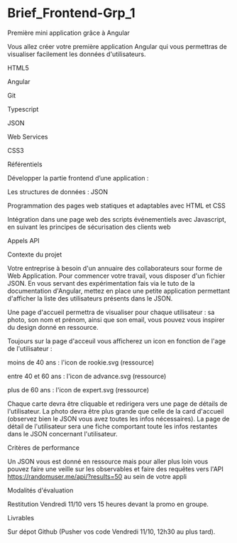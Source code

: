 # Brief_Frontend-Grp_1

 

Première mini application grâce à Angular 

Vous allez créer votre première application Angular qui vous permettras de visualiser facilement les données d'utilisateurs. 

HTML5 

Angular 

Git 

Typescript 

JSON 

Web Services 

CSS3 

 

Référentiels 

Développer la partie frontend d’une application : 

Les structures de données : JSON 

Programmation des pages web statiques et adaptables avec HTML et CSS 

Intégration dans une page web des scripts événementiels avec Javascript, en  suivant les principes de sécurisation des clients web 

Appels API 

 

Contexte du projet 

Votre entreprise à besoin d'un annuaire des collaborateurs sour forme de Web Application. Pour commencer votre travail, vous disposer d'un fichier JSON. En vous servant des expérimentation fais via le tuto de la documentation d'Angular, mettez en place une petite application permettant d'afficher la liste des utilisateurs présents dans le JSON. 

Une page d'accueil permettra de visualiser pour chaque utilisateur : sa photo, son nom et prénom, ainsi que son email, vous pouvez vous inspirer du design donné en ressource. 

Toujours sur la page d'acceuil vous afficherez un icon en fonction de l'age de l'utilisateur : 

moins de 40 ans : l'icon de rookie.svg (ressource) 

entre 40 et 60 ans : l'icon de advance.svg (ressource) 

plus de 60 ans : l'icon de expert.svg (ressource) 

Chaque carte devra être cliquable et redirigera vers une page de détails de l'utilisateur. La photo devra être plus grande que celle de la card d'accueil (observez bien le JSON vous avez toutes les infos nécessaires). La page de détail de l'utilisateur sera une fiche comportant toute les infos restantes dans le JSON concernant l'utilisateur. 

 

Critères de performance 

Un JSON vous est donné en ressource mais pour aller plus loin vous pouvez faire une veille sur les observables et faire des requêtes vers l'API https://randomuser.me/api/?results=50 au sein de votre appli 

 

Modalités d'évaluation 

Restitution Vendredi 11/10 vers 15 heures devant la promo en groupe. 

 

Livrables 

Sur dépot Github (Pusher vos code Vendredi 11/10, 12h30 au plus tard). 
